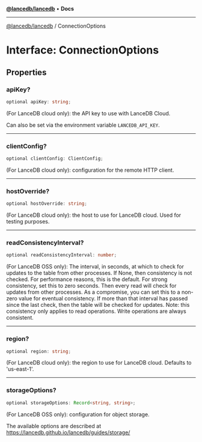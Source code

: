 [**@lancedb/lancedb**](../README.md) • **Docs**

***

[@lancedb/lancedb](../globals.md) / ConnectionOptions

# Interface: ConnectionOptions

## Properties

### apiKey?

```ts
optional apiKey: string;
```

(For LanceDB cloud only): the API key to use with LanceDB Cloud.

Can also be set via the environment variable `LANCEDB_API_KEY`.

***

### clientConfig?

```ts
optional clientConfig: ClientConfig;
```

(For LanceDB cloud only): configuration for the remote HTTP client.

***

### hostOverride?

```ts
optional hostOverride: string;
```

(For LanceDB cloud only): the host to use for LanceDB cloud. Used
for testing purposes.

***

### readConsistencyInterval?

```ts
optional readConsistencyInterval: number;
```

(For LanceDB OSS only): The interval, in seconds, at which to check for
updates to the table from other processes. If None, then consistency is not
checked. For performance reasons, this is the default. For strong
consistency, set this to zero seconds. Then every read will check for
updates from other processes. As a compromise, you can set this to a
non-zero value for eventual consistency. If more than that interval
has passed since the last check, then the table will be checked for updates.
Note: this consistency only applies to read operations. Write operations are
always consistent.

***

### region?

```ts
optional region: string;
```

(For LanceDB cloud only): the region to use for LanceDB cloud.
Defaults to 'us-east-1'.

***

### storageOptions?

```ts
optional storageOptions: Record<string, string>;
```

(For LanceDB OSS only): configuration for object storage.

The available options are described at https://lancedb.github.io/lancedb/guides/storage/
